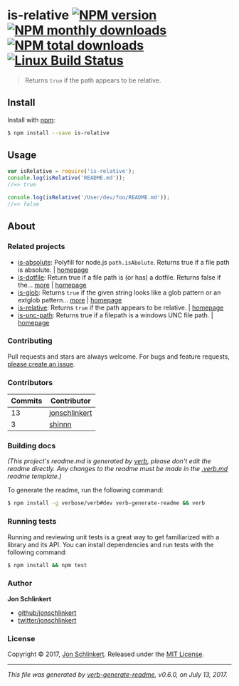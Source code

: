 # is-relative [![NPM version](https://img.shields.io/npm/v/is-relative.svg?style=flat)](https://www.npmjs.com/package/is-relative) [![NPM monthly downloads](https://img.shields.io/npm/dm/is-relative.svg?style=flat)](https://npmjs.org/package/is-relative) [![NPM total downloads](https://img.shields.io/npm/dt/is-relative.svg?style=flat)](https://npmjs.org/package/is-relative) [![Linux Build Status](https://img.shields.io/travis/jonschlinkert/is-relative.svg?style=flat&label=Travis)](https://travis-ci.org/jonschlinkert/is-relative)

> Returns `true` if the path appears to be relative.

## Install

Install with [npm](https://www.npmjs.com/):

```sh
$ npm install --save is-relative
```

## Usage

```js
var isRelative = require('is-relative');
console.log(isRelative('README.md'));
//=> true

console.log(isRelative('/User/dev/foo/README.md'));
//=> false
```

## About

### Related projects

* [is-absolute](https://www.npmjs.com/package/is-absolute): Polyfill for node.js `path.isAbolute`. Returns true if a file path is absolute. | [homepage](https://github.com/jonschlinkert/is-absolute "Polyfill for node.js `path.isAbolute`. Returns true if a file path is absolute.")
* [is-dotfile](https://www.npmjs.com/package/is-dotfile): Return true if a file path is (or has) a dotfile. Returns false if the… [more](https://github.com/jonschlinkert/is-dotfile) | [homepage](https://github.com/jonschlinkert/is-dotfile "Return true if a file path is (or has) a dotfile. Returns false if the path is a dot directory.")
* [is-glob](https://www.npmjs.com/package/is-glob): Returns `true` if the given string looks like a glob pattern or an extglob pattern… [more](https://github.com/jonschlinkert/is-glob) | [homepage](https://github.com/jonschlinkert/is-glob "Returns `true` if the given string looks like a glob pattern or an extglob pattern. This makes it easy to create code that only uses external modules like node-glob when necessary, resulting in much faster code execution and initialization time, and a bet")
* [is-relative](https://www.npmjs.com/package/is-relative): Returns `true` if the path appears to be relative. | [homepage](https://github.com/jonschlinkert/is-relative "Returns `true` if the path appears to be relative.")
* [is-unc-path](https://www.npmjs.com/package/is-unc-path): Returns true if a filepath is a windows UNC file path. | [homepage](https://github.com/jonschlinkert/is-unc-path "Returns true if a filepath is a windows UNC file path.")

### Contributing

Pull requests and stars are always welcome. For bugs and feature requests, [please create an issue](../../issues/new).

### Contributors

| **Commits** | **Contributor** |
| --- | --- |
| 13 | [jonschlinkert](https://github.com/jonschlinkert) |
| 3 | [shinnn](https://github.com/shinnn) |

### Building docs

_(This project's readme.md is generated by [verb](https://github.com/verbose/verb-generate-readme), please don't edit the readme directly. Any changes to the readme must be made in the [.verb.md](.verb.md) readme template.)_

To generate the readme, run the following command:

```sh
$ npm install -g verbose/verb#dev verb-generate-readme && verb
```

### Running tests

Running and reviewing unit tests is a great way to get familiarized with a library and its API. You can install dependencies and run tests with the following command:

```sh
$ npm install && npm test
```

### Author

**Jon Schlinkert**

* [github/jonschlinkert](https://github.com/jonschlinkert)
* [twitter/jonschlinkert](https://twitter.com/jonschlinkert)

### License

Copyright © 2017, [Jon Schlinkert](https://github.com/jonschlinkert).
Released under the [MIT License](LICENSE).

***

_This file was generated by [verb-generate-readme](https://github.com/verbose/verb-generate-readme), v0.6.0, on July 13, 2017._
